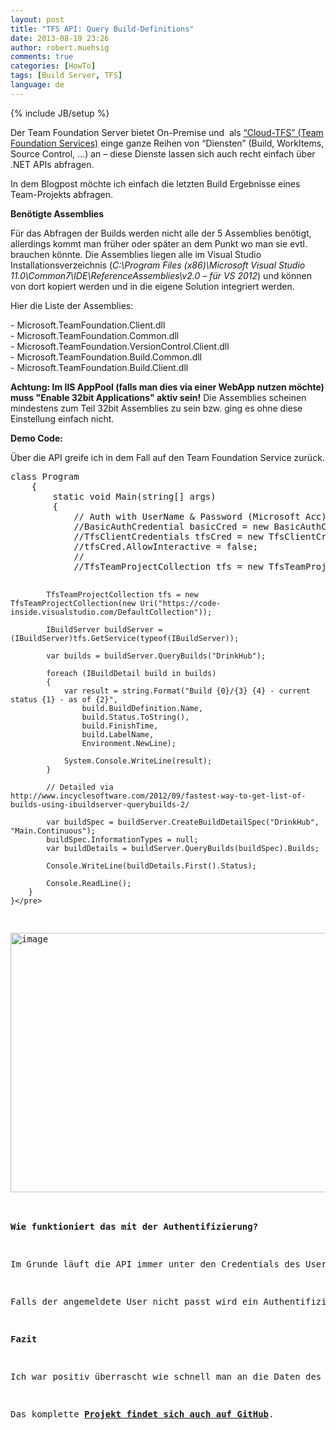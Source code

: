 ```yaml
---
layout: post
title: "TFS API: Query Build-Definitions"
date: 2013-08-19 23:26
author: robert.muehsig
comments: true
categories: [HowTo]
tags: [Build Server, TFS]
language: de
---
```

{% include JB/setup %}
<p>Der Team Foundation Server bietet On-Premise und&nbsp; als <a href="{{BASE_PATH}}/2012/11/05/team-foundation-service-ein-erster-blick-auf-den-tfs-in-der-cloud/">“Cloud-TFS” (Team Foundation Services)</a> einge ganze Reihen von “Diensten” (Build, WorkItems, Source Control, …) an – diese Dienste lassen sich auch recht einfach über .NET APIs abfragen.</p> <p>In dem Blogpost möchte ich einfach die letzten Build Ergebnisse eines Team-Projekts abfragen.</p> <p><strong>Benötigte Assemblies</strong></p> <p>Für das Abfragen der Builds werden nicht alle der 5 Assemblies benötigt, allerdings kommt man früher oder später an dem Punkt wo man sie evtl. brauchen könnte. Die Assemblies liegen alle im Visual Studio Installationsverzeichnis (<em>C:\Program Files (x86)\Microsoft Visual Studio 11.0\Common7\IDE\ReferenceAssemblies\v2.0 – für VS 2012</em>) und können von dort kopiert werden und in die eigene Solution integriert werden.</p> <p>Hier die Liste der Assemblies:</p> <p>- Microsoft.TeamFoundation.Client.dll<br>- Microsoft.TeamFoundation.Common.dll<br>- Microsoft.TeamFoundation.VersionControl.Client.dll<br>- Microsoft.TeamFoundation.Build.Common.dll<br>- Microsoft.TeamFoundation.Build.Client.dll</p> <p><strong>Achtung: Im IIS AppPool (falls man dies via einer WebApp nutzen möchte) muss "Enable 32bit Applications" aktiv sein!</strong> Die Assemblies scheinen mindestens zum Teil 32bit Assemblies zu sein bzw. ging es ohne diese Einstellung einfach nicht.</p> <p><strong>Demo Code:</strong></p> <p>Über die API greife ich in dem Fall auf den Team Foundation Service zurück. </p><pre class="brush: csharp; auto-links: true; collapse: false; first-line: 1; gutter: true; html-script: false; light: false; ruler: false; smart-tabs: true; tab-size: 4; toolbar: true;">class Program
    {
        static void Main(string[] args)
        {
            // Auth with UserName &amp; Password (Microsoft Acc):
            //BasicAuthCredential basicCred = new BasicAuthCredential(new NetworkCredential("xxx@hotmail.com", "pw"));
            //TfsClientCredentials tfsCred = new TfsClientCredentials(basicCred);
            //tfsCred.AllowInteractive = false;
            //
            //TfsTeamProjectCollection tfs = new TfsTeamProjectCollection(new Uri("https://code-inside.visualstudio.com/DefaultCollection"), tfsCred);

            TfsTeamProjectCollection tfs = new TfsTeamProjectCollection(new Uri("https://code-inside.visualstudio.com/DefaultCollection"));

            IBuildServer buildServer = (IBuildServer)tfs.GetService(typeof(IBuildServer));

            var builds = buildServer.QueryBuilds("DrinkHub");

            foreach (IBuildDetail build in builds)
            {
                var result = string.Format("Build {0}/{3} {4} - current status {1} - as of {2}",
                    build.BuildDefinition.Name,
                    build.Status.ToString(),
                    build.FinishTime,
                    build.LabelName,
                    Environment.NewLine);

                System.Console.WriteLine(result);
            }

            // Detailed via http://www.incyclesoftware.com/2012/09/fastest-way-to-get-list-of-builds-using-ibuildserver-querybuilds-2/

            var buildSpec = buildServer.CreateBuildDetailSpec("DrinkHub", "Main.Continuous");
            buildSpec.InformationTypes = null;
            var buildDetails = buildServer.QueryBuilds(buildSpec).Builds;

            Console.WriteLine(buildDetails.First().Status);

            Console.ReadLine();
        }
    }</pre>
<p><a href="{{BASE_PATH}}/assets/wp-images-de/image1903.png"><img title="image" style="border-top: 0px; border-right: 0px; border-bottom: 0px; border-left: 0px; display: inline" border="0" alt="image" src="{{BASE_PATH}}/assets/wp-images-de/image_thumb1044.png" width="590" height="415"></a> </p>
<p><strong>Wie funktioniert das mit der Authentifizierung?</strong></p>
<p>Im Grunde läuft die API immer unter den Credentials des Users – wenn man auf den Team Foundation Service zugreift wird automatisch der Microsoft Account genommen. OnPremise wird der Windows Account genommen.</p>
<p>Falls der angemeldete User nicht passt wird ein Authentifizierungsfenster angezeigt. Im Falle der Code läuft auf einem Server ist dies allerdings nicht gerade praktisch, daher kann man auch (wie im auskommentierten Teil des Codes sehen) direkt einen User angeben – das gilt sowohl für einen Microsoft Account als auch einen Windows Account.</p>
<p><strong>Fazit</strong></p>
<p>Ich war positiv überrascht wie schnell man an die Daten des TFS kommt – mal sehen was man mit der API noch machen kann.</p>
<p>Das komplette <a href="https://github.com/Code-Inside/Samples/tree/master/2013/TfsApi.Build"><strong>Projekt findet sich auch auf GitHub</strong></a>.</p>

